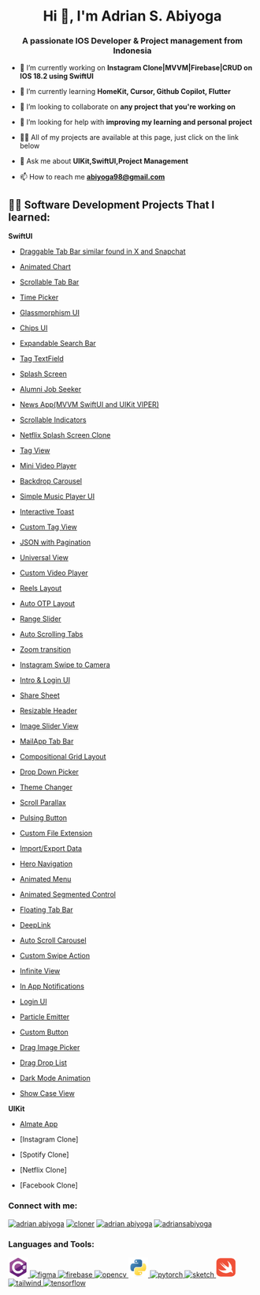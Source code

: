 


<h1 align="center">Hi 👋, I'm Adrian S. Abiyoga</h1>
<h3 align="center">A passionate IOS Developer & Project management from Indonesia</h3>

- 🔭 I’m currently working on **Instagram Clone|MVVM|Firebase|CRUD on IOS 18.2 using SwiftUI**

- 🌱 I’m currently learning **HomeKit, Cursor, Github Copilot, Flutter**

- 👯 I’m looking to collaborate on **any project that you're working on**

- 🤝 I’m looking for help with **improving my learning and personal project**

- 👨‍💻 All of my projects are available at this page, just click on the link below

- 💬 Ask me about **UIKit,SwiftUI,Project Management**

- 📫 How to reach me **abiyoga98@gmail.com**

<h2>👨‍💻 Software Development Projects That I learned:</h2>
<b>SwiftUI</b>

  - [Draggable Tab Bar similar found in X and Snapchat](https://github.com/cloner69/DraggableTabBar)
  
  - [Animated Chart](https://github.com/cloner69/AnimatedChart)
  
  - [Scrollable Tab Bar](https://github.com/cloner69/ScrollableTabBar)
  
  - [Time Picker](https://github.com/cloner69/TimePicker)

  - [Glassmorphism UI](https://github.com/cloner69/Glassmorphism)

  - [Chips UI](https://github.com/cloner69/ChipsUI)

  - [Expandable Search Bar](https://github.com/cloner69/ExpandableSearchBar)

  - [Tag TextField](https://github.com/cloner69/TagTextField)

  - [Splash Screen](https://github.com/cloner69/SplashScreen)

  - [Alumni Job Seeker](https://github.com/cloner69/AlumniJobSeeker)

  - [News App(MVVM SwiftUI and UIKit VIPER)](https://github.com/cloner69/News-App)

  - [Scrollable Indicators](https://github.com/cloner69/ScrollableIndicators)

  - [Netflix Splash Screen Clone](https://github.com/cloner69/NetflixSplashScreen)

  - [Tag View](https://github.com/cloner69/TagView)

  - [Mini Video Player](https://github.com/cloner69/MiniPlayer)

  - [Backdrop Carousel](https://github.com/cloner69/BackdropCarousel)

  - [Simple Music Player UI](https://github.com/cloner69/SimpleMusicPlayerUI)

  - [Interactive Toast](https://github.com/cloner69/InteractiveToast)

  - [Custom Tag View](https://github.com/cloner69/CustomTagView)

  - [JSON with Pagination](https://github.com/cloner69/JSONwithPagination)

  - [Universal View](https://github.com/cloner69/UniversalView)

  - [Custom Video Player](https://github.com/cloner69/CustomVideoPlayer)

  - [Reels Layout](https://github.com/cloner69/ReelsLayout)

  - [Auto OTP Layout](https://github.com/cloner69/AutoOTPLayout)

  - [Range Slider](https://github.com/cloner69/RangeSlider)

  - [Auto Scrolling Tabs](https://github.com/cloner69/AutoScrollingTabs)

  - [Zoom transition](https://github.com/cloner69/ZoomTransition)

  - [Instagram Swipe to Camera](https://github.com/cloner69/Insta_Swipe)

  - [Intro & Login UI](https://github.com/cloner69/intro_LoginUI)

  - [Share Sheet](https://github.com/cloner69/ShareSheet)

  - [Resizable Header](https://github.com/cloner69/ResizableHeader)

  - [Image Slider View](https://github.com/cloner69/ImageSliderView)

  - [MailApp Tab Bar](https://github.com/cloner69/MailAppTabBar)

  - [Compositional Grid Layout](https://github.com/cloner69/CompositionalGridLayout)

  - [Drop Down Picker](https://github.com/cloner69/DropDownPicker)

  - [Theme Changer](https://github.com/cloner69/ThemeChanger)

  - [Scroll Parallax](https://github.com/cloner69/ScrollParallax)

  - [Pulsing Button](https://github.com/cloner69/PulsingButton)

  - [Custom File Extension](https://github.com/cloner69/CustomFileExtension)

  - [Import/Export Data](https://github.com/cloner69/DataImportExport)

  - [Hero Navigation](https://github.com/cloner69/HeroNavigation)

  - [Animated Menu](https://github.com/cloner69/AnimatedMenu)

  - [Animated Segmented Control](https://github.com/cloner69/AnimatedSegmentedControl)

  - [Floating Tab Bar](https://github.com/cloner69/FloatingTabBar)

  - [DeepLink](https://github.com/cloner69/DeepLink)

  - [Auto Scroll Carousel](https://github.com/cloner69/AutoScrollCarousel)

  - [Custom Swipe Action](https://github.com/cloner69/CustomSwipeAction)

  - [Infinite View](https://github.com/cloner69/InfiniteView)

  - [In App Notifications](https://github.com/cloner69/InAppNotifications)

  - [Login UI](https://github.com/cloner69/LoginKit)

  - [Particle Emitter](https://github.com/cloner69/ParticleEmitter)

  - [Custom Button](https://github.com/cloner69/CustomButton)

  - [Drag Image Picker](https://github.com/cloner69/DragImagePicker)

  - [Drag Drop List](https://github.com/cloner69/DragDropList)

  - [Dark Mode Animation](https://github.com/cloner69/DarkModeAnimation)

  - [Show Case View](https://github.com/cloner69/ShowcaseView)

<b>UIKit</b>
  - [Almate App](https://github.com/Almate-AppleAcademy/Almate)

  - [Instagram Clone]
 
  - [Spotify Clone]
 
  - [Netflix Clone]
 
  - [Facebook Clone]
<h3 align="left">Connect with me:</h3>
<p align="left">
<a href="https://linkedin.com/in/adrian abiyoga" target="blank"><img align="center" src="https://raw.githubusercontent.com/rahuldkjain/github-profile-readme-generator/master/src/images/icons/Social/linked-in-alt.svg" alt="adrian abiyoga" height="30" width="40" /></a>
<a href="https://stackoverflow.com/users/cloner" target="blank"><img align="center" src="https://raw.githubusercontent.com/rahuldkjain/github-profile-readme-generator/master/src/images/icons/Social/stack-overflow.svg" alt="cloner" height="30" width="40" /></a>
<a href="https://fb.com/adrian abiyoga" target="blank"><img align="center" src="https://raw.githubusercontent.com/rahuldkjain/github-profile-readme-generator/master/src/images/icons/Social/facebook.svg" alt="adrian abiyoga" height="30" width="40" /></a>
<a href="https://instagram.com/adriansabiyoga" target="blank"><img align="center" src="https://raw.githubusercontent.com/rahuldkjain/github-profile-readme-generator/master/src/images/icons/Social/instagram.svg" alt="adriansabiyoga" height="30" width="40" /></a>
</p>

<h3 align="left">Languages and Tools:</h3>
<p align="left"> <a href="https://www.w3schools.com/cs/" target="_blank" rel="noreferrer"> <img src="https://raw.githubusercontent.com/devicons/devicon/master/icons/csharp/csharp-original.svg" alt="csharp" width="40" height="40"/> </a> <a href="https://www.figma.com/" target="_blank" rel="noreferrer"> <img src="https://www.vectorlogo.zone/logos/figma/figma-icon.svg" alt="figma" width="40" height="40"/> </a> <a href="https://firebase.google.com/" target="_blank" rel="noreferrer"> <img src="https://www.vectorlogo.zone/logos/firebase/firebase-icon.svg" alt="firebase" width="40" height="40"/> </a> <a href="https://opencv.org/" target="_blank" rel="noreferrer"> <img src="https://www.vectorlogo.zone/logos/opencv/opencv-icon.svg" alt="opencv" width="40" height="40"/> </a> <a href="https://www.python.org" target="_blank" rel="noreferrer"> <img src="https://raw.githubusercontent.com/devicons/devicon/master/icons/python/python-original.svg" alt="python" width="40" height="40"/> </a> <a href="https://pytorch.org/" target="_blank" rel="noreferrer"> <img src="https://www.vectorlogo.zone/logos/pytorch/pytorch-icon.svg" alt="pytorch" width="40" height="40"/> </a> <a href="https://www.sketch.com/" target="_blank" rel="noreferrer"> <img src="https://www.vectorlogo.zone/logos/sketchapp/sketchapp-icon.svg" alt="sketch" width="40" height="40"/> </a> <a href="https://developer.apple.com/swift/" target="_blank" rel="noreferrer"> <img src="https://raw.githubusercontent.com/devicons/devicon/master/icons/swift/swift-original.svg" alt="swift" width="40" height="40"/> </a> <a href="https://tailwindcss.com/" target="_blank" rel="noreferrer"> <img src="https://www.vectorlogo.zone/logos/tailwindcss/tailwindcss-icon.svg" alt="tailwind" width="40" height="40"/> </a> <a href="https://www.tensorflow.org" target="_blank" rel="noreferrer"> <img src="https://www.vectorlogo.zone/logos/tensorflow/tensorflow-icon.svg" alt="tensorflow" width="40" height="40"/> </a> </p>
